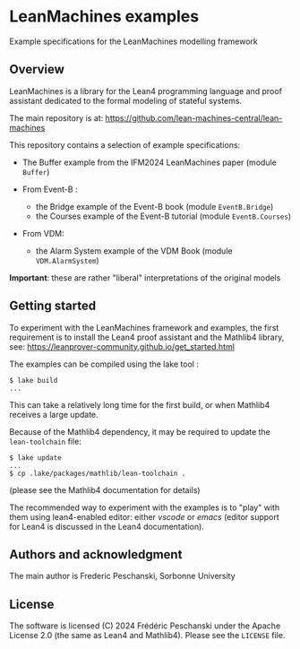 # LeanMachines examples

Example specifications for the LeanMachines modelling framework

## Overview

LeanMachines is a library for the Lean4 programming language and proof
assistant dedicated to the formal modeling of stateful systems.

The main repository is at: https://github.com/lean-machines-central/lean-machines

This repository contains a selection of example specifications:

 - The Buffer example from the IFM2024 LeanMachines paper (module `Buffer`)

 - From Event-B :
   * the Bridge example of the Event-B book (module `EventB.Bridge`)
   * the Courses example of the Event-B tutorial (module `EventB.Courses`)

 - From VDM:
   * the Alarm System example of the VDM Book (module `VDM.AlarmSystem`)

**Important**: these are rather "liberal" interpretations of the original models

## Getting started

To experiment with the LeanMachines framework and examples, the first requirement is to install the Lean4 proof assistant and the Mathlib4 library, see: <https://leanprover-community.github.io/get_started.html>

The examples can be compiled using the lake tool :

```
$ lake build 
...
```

This can take a relatively long time for the first build, or when Mathlib4 receives a large update.

Because of the Mathlib4 dependency, it may be required to update the `lean-toolchain` file:

```
$ lake update
...
$ cp .lake/packages/mathlib/lean-toolchain .
```
(please see the Mathlib4 documentation for details)

The recommended way to experiment with the examples is to "play" with them
using lean4-enabled editor: either *vscode* or *emacs*
(editor support for Lean4 is discussed in the Lean4 documentation).

## Authors and acknowledgment

The main author is Frederic Peschanski,  Sorbonne University

## License

The software is licensed (C) 2024 Frédéric Peschanski
under the Apache License 2.0  (the same as Lean4 and Mathlib4). Please see the `LICENSE` file.

